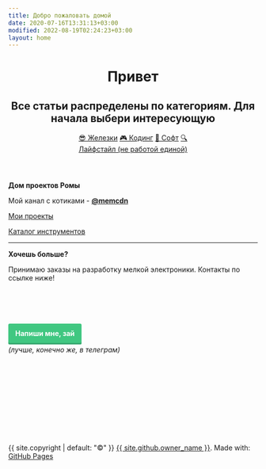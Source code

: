 ```yaml
---
title: Добро пожаловать домой
date: 2020-07-16T13:31:13+03:00
modified: 2022-08-19T02:24:23+03:00
layout: home
---
```



<header class="page-header" role="banner" markdown="0">
<h1 class="project-name">Привет</h1>
<h2 class="project-tagline">Все статьи распределены по категориям. Для начала выбери интересующую</h2>
	<div id="nav">
	<a href="/hardware/" class="btn">😎 Железки</a>
	<a href="/coding/" class="btn">🎮 Кодинг</a>
	<a href="/software/" class="btn">💾 Софт</a>
	<a href="/about" class="btn">🔍</a>
	<div><a href="/life/" class="btn">Лайфстайл (не работой единой)</a></div>
	</div>
</header>

<main id="content" class="main-content" role="main" markdown="1">




**Дом проектов Ромы**

Мой канал с котиками - [**@memcdn**](tg://resolve?domain=memcdn)

[Мои проекты](/projects/)

[Каталог инструментов](/shop/)


	
---

<strong>Хочешь больше?</strong>

<p>Принимаю заказы на разработку мелкой электроники. Контакты по ссылке ниже!</p>

<br>
<br>
<br>

<p style="text-align: center;"><style>
a.button7 {
  font-weight: 700;
  color: white;
  text-decoration: none;
  padding: .8em 1em calc(.8em + 3px);
  border-radius: 3px;
  background: rgb(64,199,129);
  box-shadow: 0 -3px rgb(53,167,110) inset;
  transition: 0.2s;
  line-height: 3.5;
} 
a.button7:hover { background: rgb(53, 167, 110); }
a.button7:active {
  background: rgb(33,147,90);
  box-shadow: 0 3px rgb(33,147,90) inset;
}
</style>

<a href="/about.html#обратная-связь" class="button7">Напиши мне, зай</a><br>
_(лучше, конечно же, в телеграм)_
</p>

<br><br><br><br><br><br><br><br><br>




<footer class="site-footer" markdown="0">
	<span class="site-footer-owner">
	{{ site.copyright | default: "©" }}  <a href="/about">{{ site.github.owner_name }}</a>.
	</span>
	<span>
	Made with: <a href="{{ site.github.repository_url }}">GitHub Pages</a>
	</span>
</br></br></br>
</footer>

</main>

<script>
// переопределение всех внешних ссылок на открытие в новой вкладке
var links = document.links;
for (var i = 0, linksLength = links.length; i < linksLength; i++) {
	if (links[i].hostname != window.location.hostname) { links[i].target = '_blank'; }
}
</script>
